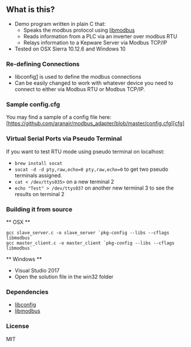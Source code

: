 What is this?
------------------

- Demo program written in plain C that:
  - Speaks the modbus protocol using [libmodbus][2]
  - Reads information from a PLC via an inverter over modbus RTU
  - Relays information to a Kepware Server via Modbus TCP/IP
- Tested on OSX Sierra 10.12.6 and Windows 10

### Re-defining Connections

- libconfig[1] is used to define the modbus connections
- Can be easily changed to work with whatever device you need to connect to either via Modbus RTU or Modbus TCP/IP.

### Sample config.cfg

You may find a sample of a config file here: [https://github.com/aranair/modbus_adapter/blob/master/config.cfg][cfg]

### Virtual Serial Ports via Pseudo Terminal

If you want to test RTU mode using pseudo terminal on localhost:

- `brew install socat`
- `socat -d -d pty,raw,echo=0 pty,raw,echo=0` to get two pseudo terminals assigned.
- `cat < /dev/ttys035>` on a new terminal 2
- `echo "Test" > /dev/ttys037` on another new terminal 3 to see the results on terminal 2

### Building it from source

** OSX **

```
gcc slave_server.c -o slave_server `pkg-config --libs --cflags libmodbus`
gcc master_client.c -o master_client `pkg-config --libs --cflags libmodbus`
```

** Windows **

- Visual Studio 2017
- Open the solution file in the win32 folder


### Dependencies

- [libconfig][1]
- [libmodbus][2]

### License

MIT


[1]: https://github.com/hyperrealm/libconfig
[2]: https://github.com/stephane/libmodbus
[cfg]: https://github.com/aranair/modbus_adapter/blob/master/config.cfg
